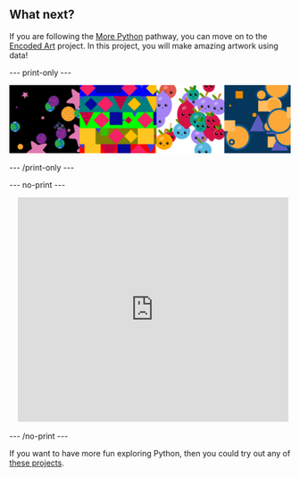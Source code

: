## What next?

If you are following the [More Python](https://projects.raspberrypi.org/en/raspberrypi/python-2) pathway, you can move on to the [Encoded Art](https://learning-admin.raspberrypi.org/en/projects/encoded-art/0) project. In this project, you will make amazing artwork using data!

--- print-only ---

![An Image showing the Mapping data project output](images/example-projects.png)

--- /print-only ---

--- no-print ---

<div class="scratch-preview" style="margin-left: 15px;">
  <iframe allowtransparency="true" width="485" height="402" src="https://trinket.io/python/ff931d5dd5" frameborder="0"></iframe>
</div>

--- /no-print ---

If you want to have more fun exploring Python, then you could try out any of [these projects](https://projects.raspberrypi.org/en/projects?software%5B%5D=python&curriculum%5B%5D=%202).
